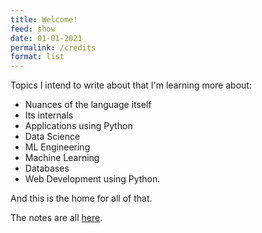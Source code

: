 ```yaml
---
title: Welcome!
feed: show
date: 01-01-2021
permalink: /credits
format: list
---
```

Topics I intend to write about that I'm learning more about:

- Nuances of the language itself
- Its internals
- Applications using Python
- Data Science
- ML Engineering
- Machine Learning
- Databases
- Web Development
using Python. 

And this is the home for all of that.

The notes are all <a href="{{'/notes' | relative_url}}">here</a>.